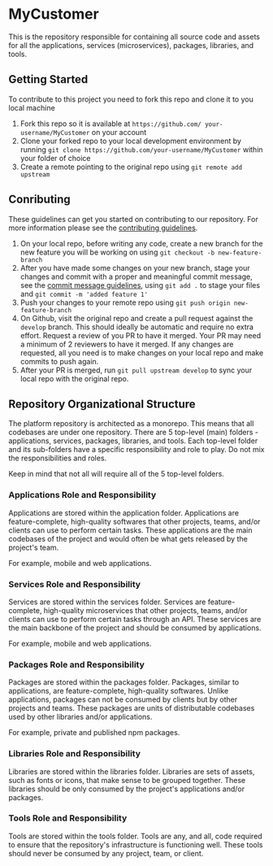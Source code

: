 # MyCustomer

This is the repository responsible for containing all source code and assets for all the applications, services (microservices), packages, libraries, and tools.

## Getting Started

To contribute to this project you need to fork this repo and clone it to you local machine

1. Fork this repo so it is available at `https://github.com/ your-username/MyCustomer` on your account
2. Clone your forked repo to your local development environment by running `git clone https://github.com/your-username/MyCustomer` within your folder of choice
3. Create a remote pointing to the original repo using `git remote add upstream`

## Conributing

These guidelines can get you started on contributing to our repository. For more information please see the [contributing guidelines](https://github.com/hngi/MyCustomer/tree/master/CONTRIBUTING.md).

1. On your local repo, before writing any code, create a new branch for the new feature you will be working on using `git checkout -b new-feature-branch`
2. After you have made some changes on your new branch, stage your changes and commit with a proper and meaningful commit message, see the [commit message guidelines](https://github.com/nhgi/MyCustomer/tree/master/CONTRIBUTING.md#commit-message-guidelines), using `git add .` to stage your files and `git commit -m 'added feature 1'`
3. Push your changes to your remote repo using `git push origin new-feature-branch`
4. On Github, visit the original repo and create a pull request against the `develop` branch. This should ideally be automatic and require no extra effort. Request a review of you PR to have it merged. Your PR may need a minimum of 2 reviewers to have it merged. If any changes are requested, all you need is to make changes on your local repo and make commits to push again.
5. After your PR is merged, run `git pull upstream develop` to sync your local repo with the original repo.

## Repository Organizational Structure

The platform repository is architected as a monorepo. This means that all codebases are under one repository. There are 5 top-level (main) folders - applications, services, packages, libraries, and tools. Each top-level folder and its sub-folders have a specific responsibility and role to play. Do not mix the responsibilities and roles.

Keep in mind that not all will require all of the 5 top-level folders.

### Applications Role and Responsibility

Applications are stored within the application folder. Applications are feature-complete, high-quality softwares that other projects, teams, and/or clients can use to perform certain tasks. These applications are the main codebases of the project and would often be what gets released by the project's team.

For example, mobile and web applications.

### Services Role and Responsibility

Services are stored within the services folder. Services are feature-complete, high-quality microservices that other projects, teams, and/or clients can use to perform certain tasks through an API. These services are the main backbone of the project and should be consumed by applications.

For example, mobile and web applications.

### Packages Role and Responsibility

Packages are stored within the packages folder. Packages, similar to applications, are feature-complete, high-quality softwares. Unlike applications, packages can not be consumed by clients but by other projects and teams. These packages are units of distributable codebases used by other libraries and/or applications.

For example, private and published npm packages.

### Libraries Role and Responsibility

Libraries are stored within the libraries folder. Libraries are sets of assets, such as fonts or icons, that make sense to be grouped together. These libraries should be only consumed by the project's applications and/or packages.

### Tools Role and Responsibility

Tools are stored within the tools folder. Tools are any, and all, code required to ensure that the repository's infrastructure is functioning well. These tools should never be consumed by any project, team, or client.
